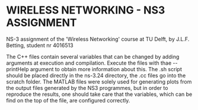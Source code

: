 # WIRELESS NETWORKING - NS3 ASSIGNMENT
NS-3 assignment of the 'Wireless Networking' course at TU Delft, by J.L.F. Betting, student nr 4016513

The C++ files contain several variables that can be changed by adding arguments at execution and compilation. Execute the files with thae --printHelp argument to obtain more information about this.
The .sh script should be placed directly in the ns-3.24 directory, the .cc files go into the scratch folder.
The MATLAB files were solely used for generating plots from the output files generated by the NS3 programmes, but in order to reproduce the results, one should take care that the variables, which can be find on the top of the file, are configured correctly.
